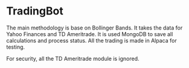 # TradingBot
The main methodology is base on Bollinger Bands. It takes the data for Yahoo Finances and TD Ameritrade. It is used MongoDB to save all calculations and process status. All the trading is made in Alpaca for testing.

For security, all the TD Ameritrade module is ignored.
